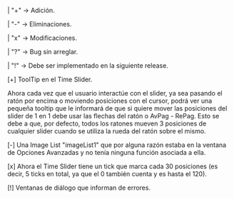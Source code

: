 | "+" -> Adición.

| "-" -> Eliminaciones.

| "x" -> Modificaciones.

| "?" -> Bug sin arreglar.

| "!" -> Debe ser implementado en la siguiente release.

[+] ToolTip en el Time Slider. 

Ahora cada vez que el usuario interactúe con el slider, ya sea pasando el ratón por encima o moviendo posiciones con el cursor, podrá ver una pequeña tooltip que le informará de que si quiere mover las posiciones del slider de 1 en 1 debe usar las flechas del ratón o AvPag - RePag.
Esto se debe a que, por defecto, todos los ratones mueven 3 posiciones de cualquier slider cuando se utiliza la rueda del ratón sobre el mismo.

[-] Una Image List "imageList1" que por alguna razón estaba en la ventana de Opciones Avanzadas y no tenía ninguna función asociada a ella.

[x] Ahora el Time Slider tiene un tick que marca cada 30 posiciones (es decir, 5 ticks en total, ya que el 0 también cuenta y es hasta el 120). 

[!] Ventanas de diálogo que informan de errores.
